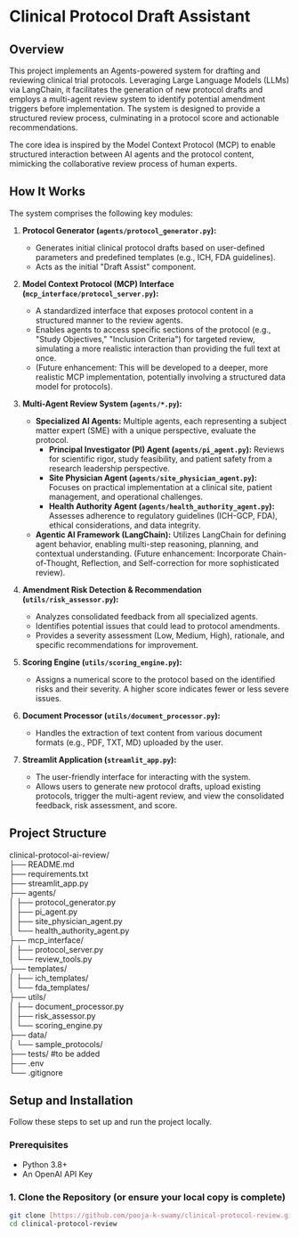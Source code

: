 # Clinical Protocol Draft Assistant

## Overview

This project implements an Agents-powered system for drafting and reviewing clinical trial protocols. Leveraging Large Language Models (LLMs) via LangChain, it facilitates the generation of new protocol drafts and employs a multi-agent review system to identify potential amendment triggers before implementation. The system is designed to provide a structured review process, culminating in a protocol score and actionable recommendations.

The core idea is inspired by the Model Context Protocol (MCP) to enable structured interaction between AI agents and the protocol content, mimicking the collaborative review process of human experts.

## How It Works

The system comprises the following key modules:

1.  **Protocol Generator (`agents/protocol_generator.py`):**
    * Generates initial clinical protocol drafts based on user-defined parameters and predefined templates (e.g., ICH, FDA guidelines).
    * Acts as the initial "Draft Assist" component.

2.  **Model Context Protocol (MCP) Interface (`mcp_interface/protocol_server.py`):**
    * A standardized interface that exposes protocol content in a structured manner to the review agents.
    * Enables agents to access specific sections of the protocol (e.g., "Study Objectives," "Inclusion Criteria") for targeted review, simulating a more realistic interaction than providing the full text at once.
    * (Future enhancement: This will be developed to a deeper, more realistic MCP implementation, potentially involving a structured data model for protocols).

3.  **Multi-Agent Review System (`agents/*.py`):**
    * **Specialized AI Agents:** Multiple agents, each representing a subject matter expert (SME) with a unique perspective, evaluate the protocol.
        * **Principal Investigator (PI) Agent (`agents/pi_agent.py`):** Reviews for scientific rigor, study feasibility, and patient safety from a research leadership perspective.
        * **Site Physician Agent (`agents/site_physician_agent.py`):** Focuses on practical implementation at a clinical site, patient management, and operational challenges.
        * **Health Authority Agent (`agents/health_authority_agent.py`):** Assesses adherence to regulatory guidelines (ICH-GCP, FDA), ethical considerations, and data integrity.
    * **Agentic AI Framework (LangChain):** Utilizes LangChain for defining agent behavior, enabling multi-step reasoning, planning, and contextual understanding. (Future enhancement: Incorporate Chain-of-Thought, Reflection, and Self-correction for more sophisticated review).

4.  **Amendment Risk Detection & Recommendation (`utils/risk_assessor.py`):**
    * Analyzes consolidated feedback from all specialized agents.
    * Identifies potential issues that could lead to protocol amendments.
    * Provides a severity assessment (Low, Medium, High), rationale, and specific recommendations for improvement.

5.  **Scoring Engine (`utils/scoring_engine.py`):**
    * Assigns a numerical score to the protocol based on the identified risks and their severity. A higher score indicates fewer or less severe issues.

6.  **Document Processor (`utils/document_processor.py`):**
    * Handles the extraction of text content from various document formats (e.g., PDF, TXT, MD) uploaded by the user.

7.  **Streamlit Application (`streamlit_app.py`):**
    * The user-friendly interface for interacting with the system.
    * Allows users to generate new protocol drafts, upload existing protocols, trigger the multi-agent review, and view the consolidated feedback, risk assessment, and score.

## Project Structure
clinical-protocol-ai-review/ \
├── README.md                
├── requirements.txt         
├── streamlit_app.py          
├── agents/                    \
│   ├── protocol_generator.py \
│   ├── pi_agent.py           \
│   ├── site_physician_agent.py \
│   └── health_authority_agent.py \
├── mcp_interface/            
│   ├── protocol_server.py   
│   └── review_tools.py     
├── templates/                
│   ├── ich_templates/        
│   └── fda_templates/        
├── utils/                    
│   ├── document_processor.py \
│   ├── risk_assessor.py     
│   └── scoring_engine.py     
├── data/                     
│   └── sample_protocols/     
├── tests/                    #to be added\
├── .env                      
└── .gitignore                


## Setup and Installation

Follow these steps to set up and run the project locally.

### Prerequisites

* Python 3.8+
* An OpenAI API Key

### 1. Clone the Repository (or ensure your local copy is complete)

```bash
git clone [https://github.com/pooja-k-swamy/clinical-protocol-review.git](https://github.com/pooja-k-swamy/clinical-protocol-review.git)
cd clinical-protocol-review
